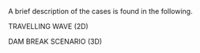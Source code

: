 A brief description of the cases is found in the following.

TRAVELLING WAVE (2D)





DAM BREAK SCENARIO (3D)